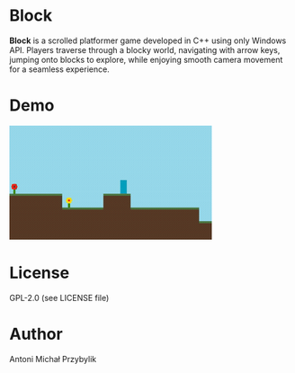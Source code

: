 # Block

**Block** is a scrolled platformer game developed in C++ 
using only Windows API. Players traverse through a blocky world, 
navigating with arrow keys, jumping onto blocks to explore, while enjoying 
smooth camera movement for a seamless experience.

# Demo

![Video recording from the game](./resources/demo.gif)

# License

GPL-2.0 (see LICENSE file)

# Author

Antoni Michał Przybylik
